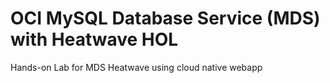 # OCI MySQL Database Service (MDS) with Heatwave HOL
Hands-on Lab for MDS Heatwave using cloud native webapp

